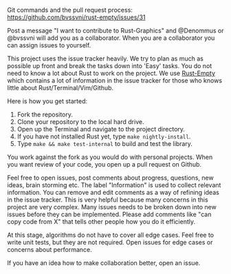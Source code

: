 Git commands and the pull request process: https://github.com/bvssvni/rust-empty/issues/31

Post a message "I want to contribute to Rust-Graphics" and @Denommus or @bvssvni will add you as a collaborator. When you are a collaborator you can assign issues to yourself.

This project uses the issue tracker heavily. We try to plan as much as possible up front and break the tasks down into 'Easy' tasks. You do not need to know a lot about Rust to work on the project. We use [Rust-Empty](https://github.com/bvssvni/rust-empty) which contains a lot of information in the issue tracker for those who knows little about Rust/Terminal/Vim/Github.

Here is how you get started:

1. Fork the repository.
2. Clone your repository to the local hard drive.
3. Open up the Terminal and navigate to the project directory.
4. If you have not installed Rust yet, type `make nightly-install`.
5. Type `make && make test-internal` to build and test the library.

You work against the fork as you would do with personal projects. When you want review of your code, you open up a pull request on Github.

Feel free to open issues, post comments about progress, questions, new ideas, brain storming etc. The label "Information" is used to collect relevant information. You can remove and edit comments as a way of refining ideas in the issue tracker. This is very helpful because many concerns in this project are very complex. Many issues needs to be broken down into new issues before they can be implemented. Please add comments like "can copy code from X" that tells other people how you do it efficiently.

At this stage, algorithms do not have to cover all edge cases. Feel free to write unit tests, but they are not required. Open issues for edge cases or concerns about performance.

If you have an idea how to make collaboration better, open an issue.
